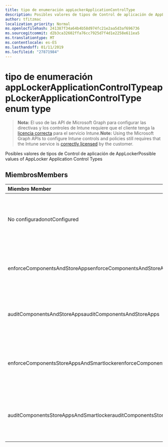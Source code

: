 ```yaml
---
title: tipo de enumeración appLockerApplicationControlType
description: Posibles valores de tipos de Control de aplicación de AppLocker
author: tfitzmac
localization_priority: Normal
ms.openlocfilehash: 241387f34a64b4b58d974fc21e2aa5d3af696736
ms.sourcegitcommit: d2b3ca32602ffa76cc7925d7f4d1e2258e611ea5
ms.translationtype: MT
ms.contentlocale: es-ES
ms.lasthandoff: 01/11/2019
ms.locfileid: "27871984"
---
```

# <a name="applockerapplicationcontroltype-enum-type"></a><span data-ttu-id="43ff5-103">tipo de enumeración appLockerApplicationControlType</span><span class="sxs-lookup"><span data-stu-id="43ff5-103">appLockerApplicationControlType enum type</span></span>

> <span data-ttu-id="43ff5-104">**Nota:** El uso de las API de Microsoft Graph para configurar las directivas y los controles de Intune requiere que el cliente tenga la [licencia correcta](https://go.microsoft.com/fwlink/?linkid=839381) para el servicio Intune.</span><span class="sxs-lookup"><span data-stu-id="43ff5-104">**Note:** Using the Microsoft Graph APIs to configure Intune controls and policies still requires that the Intune service is [correctly licensed](https://go.microsoft.com/fwlink/?linkid=839381) by the customer.</span></span>

<span data-ttu-id="43ff5-105">Posibles valores de tipos de Control de aplicación de AppLocker</span><span class="sxs-lookup"><span data-stu-id="43ff5-105">Possible values of AppLocker Application Control Types</span></span>
## <a name="members"></a><span data-ttu-id="43ff5-106">Miembros</span><span class="sxs-lookup"><span data-stu-id="43ff5-106">Members</span></span>
|<span data-ttu-id="43ff5-107">Miembro	</span><span class="sxs-lookup"><span data-stu-id="43ff5-107">Member</span></span>|<span data-ttu-id="43ff5-108">Valor</span><span class="sxs-lookup"><span data-stu-id="43ff5-108">Value</span></span>|<span data-ttu-id="43ff5-109">Description</span><span class="sxs-lookup"><span data-stu-id="43ff5-109">Description</span></span>|
|:---|:---|:---|
|<span data-ttu-id="43ff5-110">No configurado</span><span class="sxs-lookup"><span data-stu-id="43ff5-110">notConfigured</span></span>|<span data-ttu-id="43ff5-111">0</span><span class="sxs-lookup"><span data-stu-id="43ff5-111">0</span></span>|<span data-ttu-id="43ff5-112">Valor predeterminado de dispositivo, no se ha seleccionado ningún tipo de Control de la aplicación.</span><span class="sxs-lookup"><span data-stu-id="43ff5-112">Device default value, no Application Control type selected.</span></span>|
|<span data-ttu-id="43ff5-113">enforceComponentsAndStoreApps</span><span class="sxs-lookup"><span data-stu-id="43ff5-113">enforceComponentsAndStoreApps</span></span>|<span data-ttu-id="43ff5-114">1</span><span class="sxs-lookup"><span data-stu-id="43ff5-114">1</span></span>|<span data-ttu-id="43ff5-115">Exigir la aplicación de las aplicaciones de componente y almacenamiento de Windows.</span><span class="sxs-lookup"><span data-stu-id="43ff5-115">Enforce Windows component and store apps.</span></span>|
|<span data-ttu-id="43ff5-116">auditComponentsAndStoreApps</span><span class="sxs-lookup"><span data-stu-id="43ff5-116">auditComponentsAndStoreApps</span></span>|<span data-ttu-id="43ff5-117">2</span><span class="sxs-lookup"><span data-stu-id="43ff5-117">2</span></span>|<span data-ttu-id="43ff5-118">Auditoría de aplicaciones de componente y almacenamiento de Windows.</span><span class="sxs-lookup"><span data-stu-id="43ff5-118">Audit Windows component and store apps.</span></span>|
|<span data-ttu-id="43ff5-119">enforceComponentsStoreAppsAndSmartlocker</span><span class="sxs-lookup"><span data-stu-id="43ff5-119">enforceComponentsStoreAppsAndSmartlocker</span></span>|<span data-ttu-id="43ff5-120">3</span><span class="sxs-lookup"><span data-stu-id="43ff5-120">3</span></span>|<span data-ttu-id="43ff5-121">Exigir la aplicación de componentes de Windows, almacenar aplicaciones y almacén inteligente.</span><span class="sxs-lookup"><span data-stu-id="43ff5-121">Enforce Windows components, store apps and smart locker.</span></span>|
|<span data-ttu-id="43ff5-122">auditComponentsStoreAppsAndSmartlocker</span><span class="sxs-lookup"><span data-stu-id="43ff5-122">auditComponentsStoreAppsAndSmartlocker</span></span>|<span data-ttu-id="43ff5-123">4</span><span class="sxs-lookup"><span data-stu-id="43ff5-123">4</span></span>|<span data-ttu-id="43ff5-124">Componentes de Windows de auditoría, almacenar aplicaciones y almacén inteligente.</span><span class="sxs-lookup"><span data-stu-id="43ff5-124">Audit Windows components, store apps and smart locker.</span></span>|



